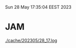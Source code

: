 Sun 28 May 17:35:04 EEST 2023
# JAM
<a href='./cache/202305/28_17.log'>./cache/202305/28_17.log</a>
